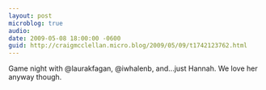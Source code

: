 ```yaml
---
layout: post
microblog: true
audio: 
date: 2009-05-08 18:00:00 -0600
guid: http://craigmcclellan.micro.blog/2009/05/09/t1742123762.html
---
```

Game night with @laurakfagan, @iwhalenb, and...just Hannah. We love her anyway though.
